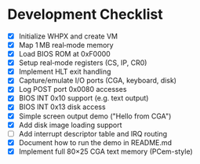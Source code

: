 # Development Checklist

- [x] Initialize WHPX and create VM
- [x] Map 1 MB real‑mode memory
- [x] Load BIOS ROM at 0xF0000
- [x] Setup real‑mode registers (CS, IP, CR0)
- [x] Implement HLT exit handling
- [x] Capture/emulate I/O ports (CGA, keyboard, disk)
- [x] Log POST port 0x0080 accesses
- [x] BIOS INT 0x10 support (e.g. text output)
- [x] BIOS INT 0x13 disk access
- [x] Simple screen output demo ("Hello from CGA")
- [x] Add disk image loading support
- [ ] Add interrupt descriptor table and IRQ routing
- [x] Document how to run the demo in README.md
- [x] Implement full 80×25 CGA text memory (PCem-style)
